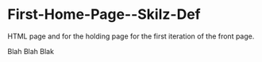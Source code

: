 # First-Home-Page--Skilz-Def
HTML page and for the holding page for the first iteration
of the front page.

Blah Blah Blak
